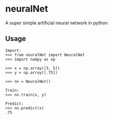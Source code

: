 # neuralNet

A super simple artificial neural network in python

## Usage

```
Import:
>>> from neuralNet import NeuralNet
>>> import numpy as np

>>> x = np.array([3, 5])
>>> y = np.array([.75])

>>> nn = NeuralNet()

Train:
>>> nn.train(x, y)

Predict:
>>> nn.predict(x)
.75
```